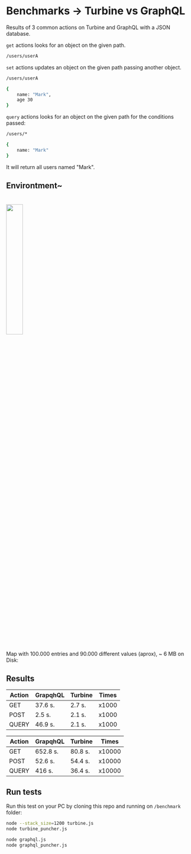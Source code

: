 # Benchmarks -> Turbine vs GraphQL

Results of 3 common actions on Turbine and GraphQL with a JSON database.

`get` actions looks for an object on the given path.
```bash
/users/userA
```

`set` actions updates an object on the given path passing another object.
```bash
/users/userA

{
    name: "Mark",
    age 30
}
```
`query` actions looks for an object on the given path for the conditions passed:
```bash
/users/*

{
    name: "Mark"
}
```
It will return all users named "Mark".

## Environtment~
<img width="30%" vspace="20" src="https://github.com/rotorlab/server-node/raw/develop/images/MacBookPro_.png">

Map with 100.000 entries and 90.000 different values (aprox), ~ 6 MB on Disk:

## Results

|Action  |GrapqhQL  |Turbine| Times |
|---|---|---|---|
| GET  | 37.6 s. | 2.7 s. | x1000
| POST  | 2.5 s. | 2.1 s. | x1000
| QUERY  | 46.9 s. | 2.1 s. | x1000

|Action  |GrapqhQL  |Turbine| Times |
|---|---|---|---|
| GET  | 652.8 s. | 80.8 s. | x10000
| POST  | 52.6 s. | 54.4 s. | x10000
| QUERY  | 416 s. | 36.4 s. | x10000

## Run tests
Run this test on your PC by cloning this repo and running on `/benchmark` folder:
```bash
node --stack_size=1200 turbine.js
node turbine_puncher.js
```
```bash
node graphql.js
node graphql_puncher.js
```